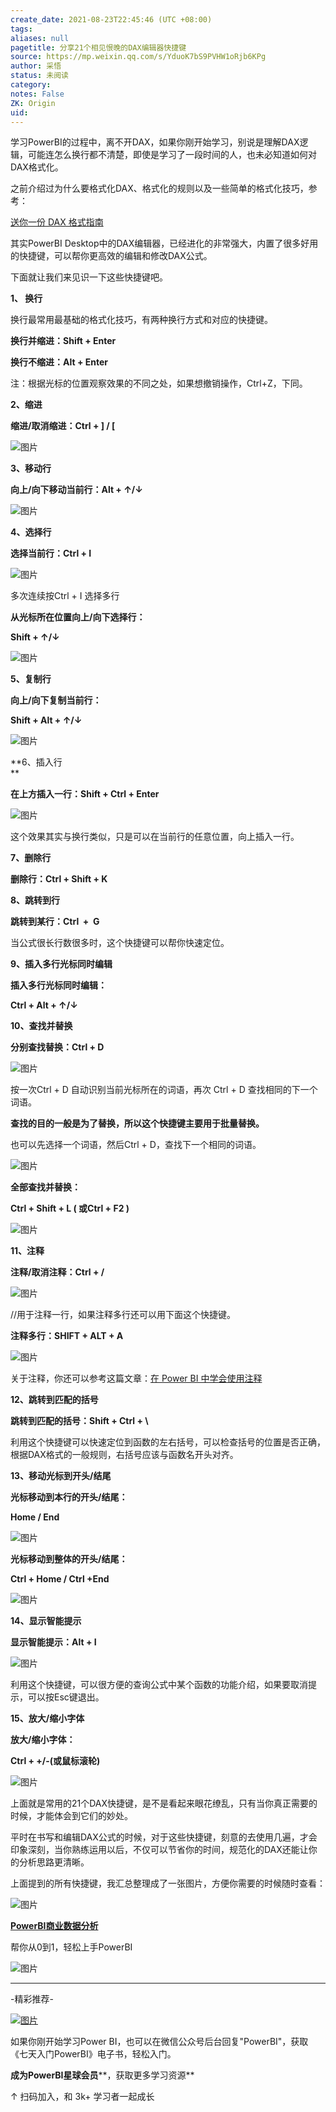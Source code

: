 ```yaml
---
create_date: 2021-08-23T22:45:46 (UTC +08:00)
tags: 
aliases: null
pagetitle: 分享21个相见恨晚的DAX编辑器快捷键
source: https://mp.weixin.qq.com/s/YduoK7bS9PVHW1oRjb6KPg
author: 采悟
status: 未阅读
category: 
notes: False
ZK: Origin
uid: 
---
```


学习PowerBI的过程中，离不开DAX，如果你刚开始学习，别说是理解DAX逻辑，可能连怎么换行都不清楚，即使是学习了一段时间的人，也未必知道如何对DAX格式化。

之前介绍过为什么要格式化DAX、格式化的规则以及一些简单的格式化技巧，参考：

[送你一份 DAX 格式指南](http://mp.weixin.qq.com/s?__biz=MzA4MzQwMjY4MA==&mid=2484068090&idx=1&sn=023d8113016b9a72f1e0d31ae0da6319&chksm=8e0c742db97bfd3bf809b191dd9d25eafd6961cdeede470762cb5fccab50eab07bc6fea3b07e&scene=21#wechat_redirect)

其实PowerBI Desktop中的DAX编辑器，已经进化的非常强大，内置了很多好用的快捷键，可以帮你更高效的编辑和修改DAX公式。

下面就让我们来见识一下这些快捷键吧。

**1、 换行**

换行最常用最基础的格式化技巧，有两种换行方式和对应的快捷键。

**换行并缩进：Shift + Enter**

**换行不缩进：Alt + Enter**

注：根据光标的位置观察效果的不同之处，如果想撤销操作，Ctrl+Z，下同。

**2、缩进**

**缩进/取消缩进：Ctrl + \] / \[** 

![图片](https://mmbiz.qpic.cn/mmbiz_gif/aHEbZtANQJOqLScSRVKlzC9beYTScOBicgRicMCyIjEuqhCxJhudz4kH0ZCBy6OlqsiaZUu0ic8zMtu17K4tE5lfAw/640?wx_fmt=gif&wxfrom=5&wx_lazy=1)

**3、移动行**

**向上/向下移动当前行：Alt + ↑/↓**

![图片](https://mmbiz.qpic.cn/mmbiz_gif/aHEbZtANQJOqLScSRVKlzC9beYTScOBicNCCAiaIX0sn3tyIfyrEuj5LL2ksESzeoGBib90DbXCRYAAPKClZxNt8w/640?wx_fmt=gif&wxfrom=5&wx_lazy=1)

**4、选择行**

**选择当前行：Ctrl + I**

![图片](https://mmbiz.qpic.cn/mmbiz_gif/aHEbZtANQJOqLScSRVKlzC9beYTScOBicibia6YYMiaVA3FEThEsya23mRPWYSSocneaWRAKBLxNicAjCNk0OCia7mKw/640?wx_fmt=gif&wxfrom=5&wx_lazy=1)

多次连续按Ctrl + I 选择多行

**从光标所在位置向上/向下选择行：**

**Shift + ↑/↓**

![图片](https://mmbiz.qpic.cn/mmbiz_gif/aHEbZtANQJOqLScSRVKlzC9beYTScOBic3jQibj40roMgEsTybgADyYWUyicribLdKIia7rgGlr4ZlFbTLThXDuMgCQ/640?wx_fmt=gif&wxfrom=5&wx_lazy=1)

**5、复制行**

**向上/向下复制当前行：**

**Shift + Alt + ↑/↓**

![图片](https://mmbiz.qpic.cn/mmbiz_gif/aHEbZtANQJOqLScSRVKlzC9beYTScOBicOEFnNtB8lzibCGXvgseqhhLX3VdRbnffm7zticPxcrOwJwBVnpa71frA/640?wx_fmt=gif&wxfrom=5&wx_lazy=1)

**6、插入行  
**

**在上方插入一行：Shift + Ctrl + Enter**

![图片](https://mmbiz.qpic.cn/mmbiz_gif/aHEbZtANQJOqLScSRVKlzC9beYTScOBicibjYxlVbq6vPT9dESXSlqt84Tvw8fYkGVFXrPYZdSLAk1eKn8wXPpKQ/640?wx_fmt=gif&wxfrom=5&wx_lazy=1)

这个效果其实与换行类似，只是可以在当前行的任意位置，向上插入一行。  

**7、删除行**

**删除行：Ctrl + Shift + K**

**8、跳转到行**

**跳转到某行：Ctrl  +  G**

当公式很长行数很多时，这个快捷键可以帮你快速定位。  

**9、插入多行光标同时编辑**

**插入多行光标同时编辑：**

**Ctrl + Alt + ↑/↓**

**10、查找并替换**

**分别查找替换：Ctrl + D**

![图片](https://mmbiz.qpic.cn/mmbiz_gif/aHEbZtANQJOqLScSRVKlzC9beYTScOBicjdC602PKSBhgyciboWtDm9wcZxzuibL1XlT6sFZGgwocbVsc5rXOwndQ/640?wx_fmt=gif&wxfrom=5&wx_lazy=1)

按一次Ctrl + D 自动识别当前光标所在的词语，再次 Ctrl + D 查找相同的下一个词语。

**查找的目的一般是为了替换，所以这个快捷键主要用于批量替换。**  

也可以先选择一个词语，然后Ctrl + D，查找下一个相同的词语。

![图片](https://mmbiz.qpic.cn/mmbiz_gif/aHEbZtANQJOqLScSRVKlzC9beYTScOBicWB44W1DYQzKkbuCdz41rx57smI8niaQS8h35AWQAj0l26dQKDWalDfQ/640?wx_fmt=gif&wxfrom=5&wx_lazy=1)

**全部查找并替换：**

**Ctrl + Shift + L ( 或Ctrl + F2 )**

![图片](https://mmbiz.qpic.cn/mmbiz_gif/aHEbZtANQJOqLScSRVKlzC9beYTScOBic9xJ8E7eiapLyJLWW94SDBvvGCA345vuuVblQog4qPYCrY3ahMGZX3lA/640?wx_fmt=gif&wxfrom=5&wx_lazy=1)

**11、注释**

**注释/取消注释：Ctrl + /**

![图片](https://mmbiz.qpic.cn/mmbiz_gif/aHEbZtANQJOqLScSRVKlzC9beYTScOBiccm4jKFvkQaH2bdibibQa7xibtZwqxvlxRLlCVz8falVHgicv3ZUOnsTmicg/640?wx_fmt=gif&wxfrom=5&wx_lazy=1)

//用于注释一行，如果注释多行还可以用下面这个快捷键。  

**注释多行：SHIFT + ALT + A**

![图片](https://mmbiz.qpic.cn/mmbiz_gif/aHEbZtANQJOqLScSRVKlzC9beYTScOBicBIkUYE7ciazbs4TteunuqyOzlTzsn08l7xgo6d1zWAgGcIicznOg83JQ/640?wx_fmt=gif&wxfrom=5&wx_lazy=1)

关于注释，你还可以参考这篇文章：[在 Power BI 中学会使用注释](http://mp.weixin.qq.com/s?__biz=MzA4MzQwMjY4MA==&mid=2484070869&idx=1&sn=beef11ff479346cc95b14ccf550e5afe&chksm=8e0c4302b97bca1444ac5fef221f219b09af62ee17de846a3f4bbd6ee6adc0d6c4eb71de9a76&scene=21#wechat_redirect) 

**12、跳转到匹配的括号**

**跳转到匹配的括号：Shift + Ctrl + \\**

利用这个快捷键可以快速定位到函数的左右括号，可以检查括号的位置是否正确，根据DAX格式的一般规则，右括号应该与函数名开头对齐。

**13、移动光标到开头/结尾**

**光标移动到本行的开头/结尾：**

**Home / End**

![图片](https://mmbiz.qpic.cn/mmbiz_gif/aHEbZtANQJOqLScSRVKlzC9beYTScOBiciaPAgw2Pp6woKQ1ics52AulMswtzIe60FHx2GVHOtaMcJB9R9mr9TVrw/640?wx_fmt=gif&wxfrom=5&wx_lazy=1)

**光标移动到整体的开头/结尾：**

**Ctrl + Home / Ctrl +End**

![图片](https://mmbiz.qpic.cn/mmbiz_gif/aHEbZtANQJOqLScSRVKlzC9beYTScOBicJc0gia9ZBiaXm4LvtT9aLmPMNtBciaucv3SzcibTL1fgzdnibpAkTCFajibg/640?wx_fmt=gif&wxfrom=5&wx_lazy=1)

**14、显示智能提示**

**显示智能提示：Alt + I**

![图片](https://mmbiz.qpic.cn/mmbiz_gif/aHEbZtANQJOqLScSRVKlzC9beYTScOBicXtGUJnF4FNa1ibj67aTicb8A6OhvGPMd8FpJWQIClpaPluFArScg9ficw/640?wx_fmt=gif&wxfrom=5&wx_lazy=1)

利用这个快捷键，可以很方便的查询公式中某个函数的功能介绍，如果要取消提示，可以按Esc键退出。  

**15、放大/缩小字体**

**放大/缩小字体：**

**Ctrl + +/-(或鼠标滚轮)**

![图片](https://mmbiz.qpic.cn/mmbiz_gif/aHEbZtANQJOqLScSRVKlzC9beYTScOBicMneMLTic2A725dgdVLMwBGjmQJvyI2wUITEyhoY8nibRDK9afiauh6FUQ/640?wx_fmt=gif&wxfrom=5&wx_lazy=1)

上面就是常用的21个DAX快捷键，是不是看起来眼花缭乱，只有当你真正需要的时候，才能体会到它们的妙处。

平时在书写和编辑DAX公式的时候，对于这些快捷键，刻意的去使用几遍，才会印象深刻，当你熟练运用以后，不仅可以节省你的时间，规范化的DAX还能让你的分析思路更清晰。

上面提到的所有快捷键，我汇总整理成了一张图片，方便你需要的时候随时查看：  

![图片](https://mmbiz.qpic.cn/mmbiz_jpg/aHEbZtANQJOqLScSRVKlzC9beYTScOBicjYdyosWIG6Hege8sSQ1wqnJJtngIye7OibGGggEmicrV0sSr0wNPl7sg/640?wx_fmt=jpeg&wxfrom=5&wx_lazy=1&wx_co=1)

**[PowerBI商业数据分析](http://mp.weixin.qq.com/s?__biz=MzA4MzQwMjY4MA==&mid=2484074987&idx=1&sn=5cf4ba4b683ee9136bb7a26f6e9bcf01&chksm=8e0c533cb97bda2add48a4576b9c1e230249a5a4160dd93cd677a37ea21d26fc9cc26fc4cb1c&scene=21#wechat_redirect)**

帮你从0到1，轻松上手PowerBI

![图片](https://mmbiz.qpic.cn/mmbiz_png/aHEbZtANQJNuVIqc0mzbKDNPmI0mwcTkvUibMVjf4z1bY0MYFh7lAkqrcHiaEHE4UicvjJjibpmkxJjc4TDlVO04qg/640?wx_fmt=png&wxfrom=5&wx_lazy=1&wx_co=1)

___

\-精彩推荐-

[![图片](https://mmbiz.qpic.cn/mmbiz_jpg/aHEbZtANQJOojexubCy39PJZJic24XlI9IC8Fhx57SVYiciave3T7sAxeLXXZgrAzhAsUHXC3dxpU1fp72ChD8ibfw/640?wx_fmt=jpeg&wxfrom=5&wx_lazy=1&wx_co=1)](http://mp.weixin.qq.com/s?__biz=MzA4MzQwMjY4MA==&mid=2484074255&idx=1&sn=0c183ee84fd7fcc4e9dfb6baf39580c0&chksm=8e0c5dd8b97bd4ce1a617be83fe88938a0ba49668102ca3d10794c0e530f38c2950df75cf2ee&scene=21#wechat_redirect)

[](http://mp.weixin.qq.com/s?__biz=MzA4MzQwMjY4MA==&mid=2484077048&idx=1&sn=b3da0a4079ed8366c67982912e795d59&chksm=8e13ab2fb964223978c16d5647e4a28eaeb50bc7338c4e82f4e14f2cddc8bb844b956f09beb6&scene=21#wechat_redirect)

如果你刚开始学习Power BI，也可以在微信公众号后台回复"PowerBI"，获取《七天入门PowerBI》电子书，轻松入门。

**成为PowerBI星球会员****，获取更多学习资源**

↑ 扫码加入，和 3k+ 学习者一起成长

